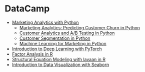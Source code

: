 # DataCamp

* [Marketing Analytics with Python]()
  * [Marketing Analytics: Predicting Customer Churn in Python]()
  * [Customer Analytics and A/B Testing in Python](https://www.datacamp.com/statement-of-accomplishment/course/29c7a3e419748c264f5b3c5a35b676b795aec6d4)
  * [Customer Segmentation in Python](https://www.datacamp.com/statement-of-accomplishment/course/96cc13a2329ae6d1af60e3ef3449c02a012f0e4c)
  * [Machine Learning for Marketing in Python](https://www.datacamp.com/statement-of-accomplishment/course/6b3ca04ef97f927bdd7f14af84ed31cd9db70239)
* [Introduction to Deep Learning with PyTorch](https://www.datacamp.com/statement-of-accomplishment/course/dbd12d2a5f8419b55ee7f15f6eaf6a630adc06c9)
* [Factor Analysis in R](https://www.datacamp.com/statement-of-accomplishment/course/5a7c333de0b19a357524dcd3e9846184b2da8ff1)
* [Structural Equation Modeling with lavaan in R](https://www.datacamp.com/statement-of-accomplishment/course/d280773a8d40045cee012ac43a64fc780fef5241)
* [Introduction to Data Visualization with Seaborn](https://www.datacamp.com/statement-of-accomplishment/course/df274a6e31bd48163894a7ed27927c57ed838792)
